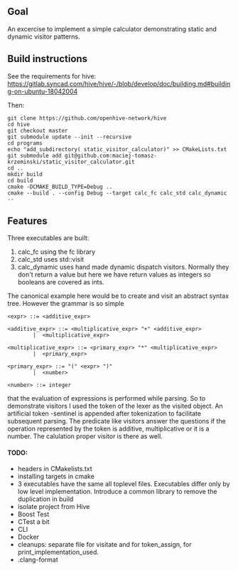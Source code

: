 ## Goal

An excercise to implement a simple calculator demonstrating static and dynamic visitor patterns.


## Build instructions


See the requirements for hive:
https://gitlab.syncad.com/hive/hive/-/blob/develop/doc/building.md#building-on-ubuntu-18042004

Then:

```
git clone https://github.com/openhive-network/hive
cd hive
git checkout master
git submodule update --init --recursive
cd programs
echo "add_subdirectory( static_visitor_calculator)" >> CMakeLists.txt 
git submodule add git@github.com:maciej-tomasz-krzeminski/static_visitor_calculator.git
cd ..
mkdir build
cd build
cmake -DCMAKE_BUILD_TYPE=Debug ..
cmake --build . --config Debug --target calc_fc calc_std calc_dynamic  --
```


## Features
Three executables are built:
 1.  calc_fc using the fc library
 2.  calc_std uses std::visit
 3.  calc_dynamic uses hand made dynamic dispatch visitors. Normally they don't return a value but here we have return values as integers so booleans are covered as ints.

The canonical example here would be to create and visit an abstract syntax tree. However the grammar is so simple 

```
<expr> ::= <additive_expr>

<additive_expr> ::= <multiplicative_expr> "+" <additive_expr>
        |  <multiplicative_expr>

<multiplicative_expr> ::= <primary_expr> "*" <multiplicative_expr>
        |  <primary_expr>

<primary_expr> ::= "(" <expr> ")"
        |  <number>

<number> ::= integer
```

that the evaluation of expressions is performed while parsing.
So to demonstrate visitors I used the token of the lexer as the visited object. An artificial token -sentinel is appended after tokenization to facilitate subsequent parsing. 
The predicate like visitors answer the questions if the operation represented by the token is additive, multiplicative or it is a number. The calulation proper visitor is there as well. 




#### TODO:


-  headers in CMakelists.txt
-  installing targets in cmake
-  3 executables have the same all toplevel files. Executables differ only by low level implementation. Introduce a common library to remove the duplication in build
-  isolate project from Hive
-  Boost Test
-  CTest a bit
-  CLI
-  Docker
-  cleanups:  separate file for visitate and for token_assign, for print_implementation_used. 
-  .clang-format



